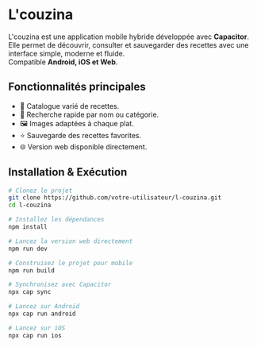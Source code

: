 # L'couzina

L'couzina est une application mobile hybride développée avec **Capacitor**.  
Elle permet de découvrir, consulter et sauvegarder des recettes avec une interface simple, moderne et fluide.  
Compatible **Android, iOS et Web**.

## Fonctionnalités principales

- 📖 Catalogue varié de recettes.  
- 🔎 Recherche rapide par nom ou catégorie.  
- 🖼️ Images adaptées à chaque plat.  
- ⭐ Sauvegarde des recettes favorites.  
- 🌐 Version web disponible directement.  

## Installation & Exécution

```bash
# Clonez le projet
git clone https://github.com/votre-utilisateur/l-couzina.git
cd l-couzina

# Installez les dépendances
npm install

# Lancez la version web directement
npm run dev

# Construisez le projet pour mobile
npm run build

# Synchronisez avec Capacitor
npx cap sync

# Lancez sur Android
npx cap run android

# Lancez sur iOS
npx cap run ios

